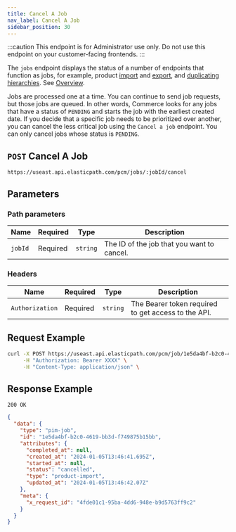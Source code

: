 ```yaml
---
title: Cancel A Job
nav_label: Cancel A Job
sidebar_position: 30
---
```


:::caution
This endpoint is for Administrator use only. Do not use this endpoint on your customer-facing frontends.
:::

The `jobs` endpoint displays the status of a number of endpoints that function as jobs, for example, product [import](/docs/pxm/products/importing-products/overview) and [export](/docs/pxm/products/exporting-products/export-products), and [duplicating hierarchies](/docs/pxm/hierarchies/hierarchies-api/duplicate-a-hierarchy). See [Overview](/docs/pxm/jobs-api/overview).

Jobs are processed one at a time. You can continue to send job requests, but those jobs are queued. In other words, Commerce looks for any jobs that have a status of `PENDING` and starts the job with the earliest created date. If you decide that a specific job needs to be prioritized over another, you can cancel the less critical job using the `Cancel a job` endpoint. You can only cancel jobs whose status is `PENDING`. 

## `POST` Cancel A Job

```http
https://useast.api.elasticpath.com/pcm/jobs/:jobId/cancel
```

## Parameters

### Path parameters

| Name | Required | Type | Description                                |
| --- | --- | --- |--------------------------------------------|
| `jobId` | Required | `string` | The ID of the job that you want to cancel. |

### Headers

| Name | Required | Type | Description |
| --- | --- | --- | --- |
| `Authorization` | Required | `string` | The Bearer token required to get access to the API. |

## Request Example

```bash
curl -X POST https://useast.api.elasticpath.com/pcm/job/1e5da4bf-b2c0-4619-bb3d-f749875b15bb/cancel \
     -H "Authorization: Bearer XXXX" \
     -H "Content-Type: application/json" \
```

## Response Example

`200 OK`

```json
{
  "data": {
    "type": "pim-job",
    "id": "1e5da4bf-b2c0-4619-bb3d-f749875b15bb",
    "attributes": {
      "completed_at": null,
      "created_at": "2024-01-05T13:46:41.695Z",
      "started_at": null,
      "status": "cancelled",
      "type": "product-import",
      "updated_at": "2024-01-05T13:46:42.07Z"
    },
    "meta": {
      "x_request_id": "4fde01c1-95ba-4dd6-948e-b9d5763ff9c2"
    }
  }
}
```



